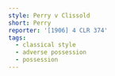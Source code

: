 ```yaml
---
style: Perry v Clissold
short: Perry
reporter: '[1906] 4 CLR 374'
tags:
  - classical style
  - adverse possession
  - possession
---
```


